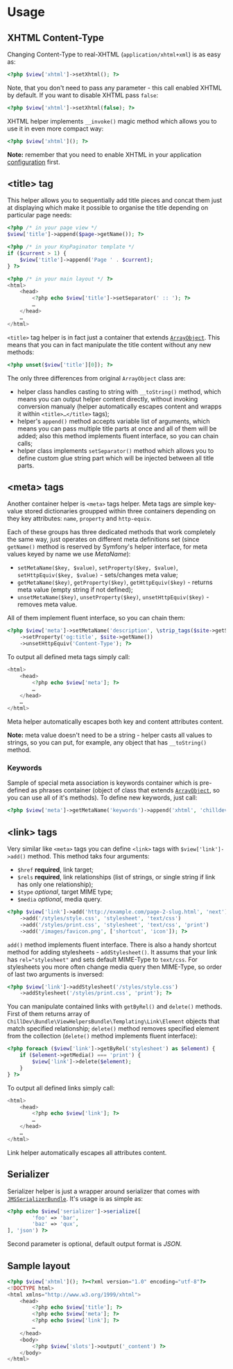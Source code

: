 <!---
# This file is part of the ChillDev ViewHelpers bundle.
#
# @author Rafał Wrzeszcz <rafal.wrzeszcz@wrzasq.pl>
# @copyright 2012 © by Rafał Wrzeszcz - Wrzasq.pl.
# @version 0.0.2
# @since 0.0.1
# @package ChillDev\Bundle\ViewHelpersBundle
-->

# Usage

## XHTML Content-Type

Changing Content-Type to real-XHTML (`application/xhtml+xml`) is as easy as:

```php
<?php $view['xhtml']->setXhtml(); ?>
```

Note, that you don't need to pass any parameter - this call enabled XHTML by default. If you want to disable XHTML pass `false`:

```php
<?php $view['xhtml']->setXhtml(false); ?>
```

XHTML helper implements `__invoke()` magic method which allows you to use it in even more compact way:

```php
<?php $view['xhtml'](); ?>
```

**Note:** remember that you need to enable XHTML in your application [configuration](./configuration.md) first.

## &lt;title&gt; tag

This helper allows you to sequentially add title pieces and concat them just at displaying which make it possible to organise the title depending on particular page needs:

```php
<?php /* in your page view */
$view['title']->append($page->getName()); ?>
```

```php
<?php /* in your KnpPaginator template */
if ($current > 1) {
    $view['title']->append('Page ' . $current);
} ?>
```

```php
<?php /* in your main layout */ ?>
<html>
    <head>
        <?php echo $view['title']->setSeparator(' :: '); ?>
        …
    </head>
    …
</html>
```

`<title>` tag helper is in fact just a container that extends [`ArrayObject`](http://php.net/manual/en/class.arrayobject.php). This means that you can in fact manipulate the title content without any new methods:

```php
<?php unset($view['title'][0]); ?>
```

The only three differences from original `ArrayObject` class are:

-   helper class handles casting to string with `__toString()` method, which means you can output helper content directly, without invoking conversion manualy (helper automatically escapes content and wrapps it within `<title>…</title>` tags);
-   helper's `append()` method accepts variable list of arguments, which means you can pass multiple title parts at once and all of them will be added; also this method implements fluent interface, so you can chain calls;
-   helper class implements `setSeparator()` method which allows you to define custom glue string part which will be injected between all title parts.

## &lt;meta&gt; tags

Another container helper is `<meta>` tags helper. Meta tags are simple key-value stored dictionaries groupped within three containers depending on they key attributes: `name`, `property` and `http-equiv`.

Each of these groups has three dedicated methods that work completely the same way, just operates on different meta definitions set (since `getName()` method is reserved by Symfony's helper interface, for meta values keyed by name we use *MetaName*):

-   `setMetaName($key, $value)`, `setProperty($key, $value)`, `setHttpEquiv($key, $value)` - sets/changes meta value;
-   `getMetaName($key)`, `getProperty($key)`, `getHttpEquiv($key)` - returns meta value (empty string if not defined);
-   `unsetMetaName($key)`, `unsetProperty($key)`, `unsetHttpEquiv($key)` - removes meta value.

All of them implement fluent interface, so you can chain them:

```php
<?php $view['meta']->setMetaName('description', \strip_tags($site->getShort()))
    ->setProperty('og:title', $site->getName())
    ->unsetHttpEquiv('Content-Type'); ?>
```

To output all defined meta tags simply call:

```php
<html>
    <head>
        <?php echo $view['meta']; ?>
        …
    </head>
    …
</html>
```

Meta helper automatically escapes both key and content attributes content.

**Note:** meta value doesn't need to be a string - helper casts all values to strings, so you can put, for example, any object that has `__toString()` method.

### Keywords

Sample of special meta association is keywords container which is pre-defined as phrases container (object of class that extends [`ArrayObject`](http://php.net/manual/en/class.arrayobject.php), so you can use all of it's methods). To define new keywords, just call:

```php
<?php $view['meta']->getMetaName('keywords')->append('xhtml', 'chilldev', 'view helpers'); ?>
```

## &lt;link&gt; tags

Very similar like `<meta>` tags you can define `<link>` tags with `$view['link']->add()` method. This method taks four arguments:

-   `$href` **required**, link target;
-   `$rels` **required**, link relationships (list of strings, or single string if link has only one relationship);
-   `$type` *optional*, target MIME type;
-   `$media` *optional*, media query.

```php
<?php $view['link']->add('http://example.com/page-2-slug.html', 'next')
    ->add('/styles/style.css', 'stylesheet', 'text/css')
    ->add('/styles/print.css', 'stylesheet', 'text/css', 'print')
    ->add('/images/favicon.png', ['shortcut', 'icon']); ?>
```

`add()` method implements fluent interface. There is also a handy shortcut method for adding stylesheets - `addStylesheet()`. It assums that your link has `rel="stylesheet"` and sets default MIME-Type to `text/css`. For stylesheets you more often change media query then MIME-Type, so order of last two arguments is inversed:

```php
<?php $view['link']->addStylesheet('/styles/style.css')
    ->addStylesheet('/styles/print.css', 'print'); ?>
```

You can manipulate contained links with `getByRel()` and `delete()` methods. First of them returns array of `ChillDev\Bundle\ViewHelpersBundle\Templating\Link\Element` objects that match specified relationship; `delete()` method removes specified element from the collection (`delete()` method implements fluent interface):

```php
<?php foreach ($view['link']->getByRel('stylesheet') as $element) {
    if ($element->getMedia() === 'print') {
        $view['link']->delete($element);
    }
} ?>
```

To output all defined links simply call:

```php
<html>
    <head>
        <?php echo $view['link']; ?>
        …
    </head>
    …
</html>
```

Link helper automatically escapes all attributes content.

## Serializer

Serializer helper is just a wrapper around serializer that comes with [`JMSSerializerBundle`](https://github.com/schmittjoh/JMSSerializerBundle). It's usage is as simple as:

```php
<?php echo $view['serializer']->serialize([
        'foo' => 'bar',
        'baz' => 'qux',
], 'json') ?>
```

Second parameter is optional, default output format is *JSON*.

## Sample layout

```php
<?php $view['xhtml'](); ?><?xml version="1.0" encoding="utf-8"?>
<!DOCTYPE html>
<html xmlns="http://www.w3.org/1999/xhtml">
    <head>
        <?php echo $view['title']; ?>
        <?php echo $view['meta']; ?>
        <?php echo $view['link']; ?>
        …
    </head>
    <body>
        <?php $view['slots']->output('_content') ?>
    </body>
</html>
```
